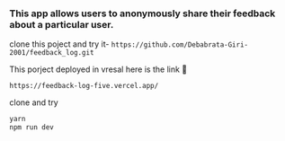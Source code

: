 ### This app allows users to anonymously share their feedback about a particular user.

clone this poject and try it-  `https://github.com/Debabrata-Giri-2001/feedback_log.git`

This porject deployed in vresal here is the link 🔗

`https://feedback-log-five.vercel.app/`

clone and try
```bash
yarn
npm run dev
```
